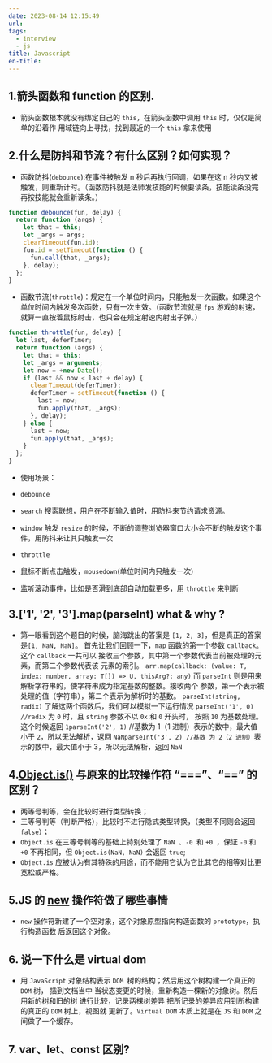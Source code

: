 ```yaml
---
date: 2023-08-14 12:15:49
url: 
tags:
  - interview
  - js
title: Javascript
en-title: 
---
```

## 1.箭头函数和 function 的区别.

- 箭头函数根本就没有绑定自己的 `this`，在箭头函数中调用 `this` 时，仅仅是简单的沿着作 用域链向上寻找，找到最近的一个 `this` 拿来使用

## 2.什么是防抖和节流？有什么区别？如何实现？

- 函数防抖(`debounce`):在事件被触发 n 秒后再执行回调，如果在这 n 秒内又被触发，则重新计时。（函数防抖就是法师发技能的时候要读条，技能读条没完再按技能就会重新读条。）

```javascript
function debounce(fun, delay) {
  return function (args) {
    let that = this;
    let _args = args;
    clearTimeout(fun.id);
    fun.id = setTimeout(function () {
      fun.call(that, _args);
    }, delay);
  };
}
```

- 函数节流(`throttle`)：规定在一个单位时间内，只能触发一次函数。如果这个单位时间内触发多次函数，只有一次生效。（函数节流就是 `fps` 游戏的射速，就算一直按着鼠标射击，也只会在规定射速内射出子弹。）

```javascript
function throttle(fun, delay) {
  let last, deferTimer;
  return function (args) {
    let that = this;
    let _args = arguments;
    let now = +new Date();
    if (last && now < last + delay) {
      clearTimeout(deferTimer);
      deferTimer = setTimeout(function () {
        last = now;
        fun.apply(that, _args);
      }, delay);
    } else {
      last = now;
      fun.apply(that, _args);
    }
  };
}
```

- 使用场景：

- `debounce`
- `search` 搜索联想，用户在不断输入值时，用防抖来节约请求资源。
- `window` 触发 `resize` 的时候，不断的调整浏览器窗口大小会不断的触发这个事件，用防抖来让其只触发一次
- `throttle`
- 鼠标不断点击触发，`mousedown`(单位时间内只触发一次)
- 监听滚动事件，比如是否滑到底部自动加载更多，用 `throttle` 来判断

## 3.['1', '2', '3'].map(parseInt) what & why ?

- 第一眼看到这个题目的时候，脑海跳出的答案是 `[1, 2, 3]`，但是真正的答案是`[1, NaN, NaN]`。 首先让我们回顾一下，`map` 函数的第一个参数 `callback`。这个 `callback` 一共可以 接收三个参数，其中第一个参数代表当前被处理的元素，而第二个参数代表该 元素的索引。 `arr.map(callback: (value: T, index: number, array: T[]) => U, thisArg?: any)` 而 `parseInt` 则是用来解析字符串的，使字符串成为指定基数的整数。接收两个 参数，第一个表示被处理的值（字符串），第二个表示为解析时的基数。 `parseInt(string, radix)` 了解这两个函数后，我们可以模拟一下运行情况 `parseInt('1', 0) //radix` 为 `0` 时，且 `string` 参数不以 `0x` 和 `0` 开头时， 按照 `10` 为基数处理。这个时候返回 `1parseInt('2', 1)` //基数为 1（1 进制）表示的数中，最大值小于 `2`，所以无法解析，返回 `NaNparseInt('3', 2) //基数 为 2（2 进制）`表示的数中，最大值小于 3，所以无法解析，返回 `NaN`

## 4.[Object.is()](https://developer.mozilla.org/zh-CN/docs/Web/JavaScript/Reference/Global_Objects/Object/is) 与原来的比较操作符 “===”、“==” 的区别？

- 两等号判等，会在比较时进行类型转换；
- 三等号判等（判断严格），比较时不进行隐式类型转换，（类型不同则会返回`false`）；
- `Object.is` 在三等号判等的基础上特别处理了 `NaN `、`-0 `和 `+0 `，保证 `-0` 和 `+0` 不再相同，但
  `Object.is(NaN, NaN)` 会返回 `true`;
- `Object.is` 应被认为有其特殊的用途，而不能用它认为它比其它的相等对比更宽松或严格。

## 5.JS 的 [new](https://developer.mozilla.org/zh-CN/docs/Web/JavaScript/Reference/Operators/new) 操作符做了哪些事情

- `new` 操作符新建了一个空对象，这个对象原型指向构造函数的 `prototype`，执行构造函数 后返回这个对象。

## 6. 说一下什么是 virtual dom

- 用 `JavaScript` 对象结构表示 `DOM `树的结构；然后用这个树构建一个真正的 `DOM` 树， 插到文档当中 当状态变更的时候，重新构造一棵新的对象树。然后用新的树和旧的树 进行比较，记录两棵树差异 把所记录的差异应用到所构建的真正的 `DOM` 树上，视图就 更新了。`Virtual DOM` 本质上就是在 `JS` 和 `DOM` 之间做了一个缓存。

## 7. var、let、const 区别?


